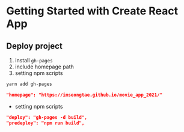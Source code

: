 # Getting Started with Create React App

## Deploy project
1. install `gh-pages`
1. include homepage path
1. setting npm scripts

```bash
yarn add gh-pages
```

```json
"homepage": "https://imseongtae.github.io/movie_app_2021/"
```


- setting npm scripts

```json
"deploy": "gh-pages -d build",
"predeploy": "npm run build",
```